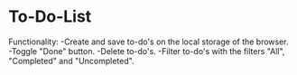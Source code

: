 # To-Do-List

Functionality:
-Create and save to-do's on the local storage of the browser.
-Toggle "Done" button.
-Delete to-do's.
-Filter to-do's with the filters "All", "Completed" and "Uncompleted".
